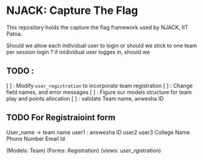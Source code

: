 # NJACK: Capture The Flag 

This repository holds the capture the flag framework used by NJACK, IIT Patna.

Should we allow each individual user to login or should we stick to one team per session login ?
if inidividual user logges in, should we
## TODO :
[ ] : Modify `user_registration` to incorporate team registration
[ ] :   Change field names, and error messages
[ ] : Figure our models structure for team play and points allocation
[ ] : validate Team name, anwesha ID

## TODO For Registraioint form

User_name -> team name
user1 : answesha ID
user2 
user3 
College Name
Phone Number
Email Id

(Models: Team)
(Forms: Registration)
(views: user_rgistration)
